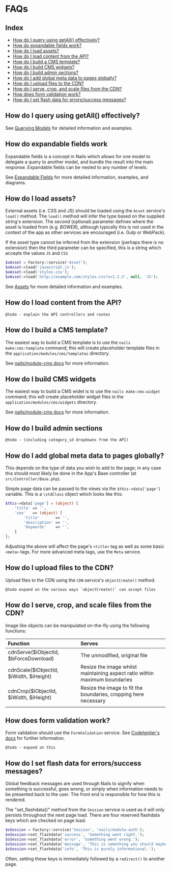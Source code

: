 # FAQs

## Index

- [How do I query using getAll() effectively?](#how-do-i-query-using-getall-effectively)
- [How do expandable fields work?](#how-do-expandable-fields-work)
- [How do I load assets?](#how-do-i-load-assets)
- [How do I load content from the API?](#how-do-i-load-content-from-the-api)
- [How do I build a CMS template?](#how-do-i-build-a-cms-template)
- [How do I build CMS widgets?](#how-do-i-build-cms-widgets)
- [How do I build admin sections?](#how-do-i-build-admin-sections)
- [How do I add global meta data to pages globally?](#how-do-i-add-global-meta-data-to-pages-globally)
- [How do I upload files to the CDN?](#how-do-i-upload-files-to-the-cdn)
- [How do I serve, crop, and scale files from the CDN?](#how-do-i-serve-crop-and-scale-files-from-the-cdn)
- [How does form validation work?](#how-does-form-validation-work)
- [How do I set flash data for errors/success messages?](#how-do-i-set-flash-data-for-errorssuccess-messages)


## How do I query using getAll() effectively?

See [Querying Models](../intro/factory/models.md#querying-models) for detailed information and examples.


## How do expandable fields work

Expandable fields is a concept in Nails which allows for one model to delegate a query to another model, and bundle the
result into the main response. Expandable fields can be nested to any number of levels.

See [Expandable Fields](../intro/factory/models.md#expandable-fields) for more detailed information, examples, and
diagrams.


## How do I load assets?

External assets (i.e. CSS and JS) should be loaded using the `Asset` service's `load()` method. The `load()` method will
infer the type based on the supplied string's extension. The _second_ (optional) parameter defines where the asset is
loaded from (e.g. *BOWER*), although typically this is not used in the context of the app as other services are
encouraged (i.e. Gulp or WebPack).

If the asset type cannot be inferred from the extension (perhaps there is no extension) then the third parameter can be
specified, this is a string which accepts the values `JS` and `CSS`

```php
$oAsset = Factory::service('Asset');
$oAsset->load('javascript.js');
$oAsset->load('styles.css');
$oAsset->load('http://example.com/styles.css?v=1.2.3', null, 'JS');
```

See [Assets](../intro/assets.md) for more detailed information and examples.


## How do I load content from the API?

    @todo - explain the API controllers and routes

## How do I build a CMS template?

The easiest way to build a CMS template is to use the `nails make:cms:template` command; this will create placeholder
template files in the `application/modules/cms/templates` directory.

See [nails/module-cms docs](https://github.com/nails/module-cms/blob/develop/docs/pages/templates.md) for more
information.


## How do I build CMS widgets

The easiest way to build a CMS widet is to use the `nails make:cms:widget` command; this will create placeholder
widget files in the `application/modules/cms/widgets` directory.

See [nails/module-cms docs](https://github.com/nails/module-cms/blob/develop/docs/widgets/) for more
information.

## How do I build admin sections

    @todo - (including category_id dropdowns from the API)

## How do I add global meta data to pages globally?

This depends on the type of data you wish to add to the page; in any case this should most likely be done in the App's
Base controller (at `src/Controller/Base.php`).

Simple page data can be passed to the views via the `$this->data['page']` variable. This is a `\stdClass` object which
looks like this:

```php
$this->data['page'] = (object) [
    'title' => '',
    'seo'   => (object) [
        'title'       => '',
        'description' => '',
        'keywords'    => '',    
    ]
];
```

Adjusting the above will affect the page's `<title>` tag as well as some basic `<meta>` tags. For more advanced meta
tags, use the `Meta` service.


## How do I upload files to the CDN?

Upload files to the CDN using the `CDN` service's `objectCreate()` method.

    @todo expand on the various ways `objectCreate()` can accept files

## How do I serve, crop, and scale files from the CDN?

Image like objects can be manipulated on-the-fly using the following functions:

| Function                                | Serves                                                                     |
|:----------------------------------------|:---------------------------------------------------------------------------|
| cdnServe($iObjectId, $bForceDownload)   | The unmodified, original file                                              |
| cdnScale($iObjectId, $iWidth, $iHeight) | Resize the image whilst maintaining aspect ratio within maximum boundaries |
| cdnCrop($iObjectId, $iWidth, $iHeight)  | Resize the image to fit the boundaries, cropping here necessary            |
|                                         |                                                                            |

## How does form validation work?

Form validation should use the `FormValidation` service. See
[CodeIgniter's docs](https://www.codeigniter.com/user_guide/libraries/form_validation.html) for further information.

    @todo - expand on this

## How do I set flash data for errors/success messages?

Global feedback messages are used through Nails to signify when something is successful, goes wrong, or simply when
information needs to be presented back to the user. The front end is responsible for how this is rendered.

The "set_flashdata()" method from the `Session` service is used as it will only persists throughout the next page load.
There are four reserved flashdata keys which are checked on page load:

```php
$oSession = Factory::service('Session', 'nails/module-auth');
$oSession->set_flashdata('success', 'Something went right.');
$oSession->set_flashdata('error', 'Something went wrong.');
$oSession->set_flashdata('message', 'This is something you should maybe care about');
$oSession->set_flashdata('info', 'This is purely informational.');
```

Often, setting these keys is immediately followed by a `redirect()` to another page.
